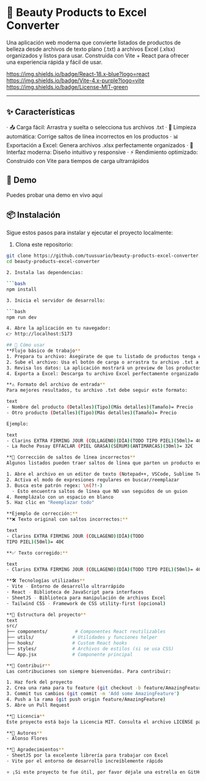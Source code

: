 # 🧴 Beauty Products to Excel Converter
Una aplicación web moderna que convierte listados de productos de belleza desde archivos de texto plano (.txt) a archivos Excel (.xlsx) organizados y listos para usar. Construida con Vite + React para ofrecer una experiencia rápida y fácil de usar.

https://img.shields.io/badge/React-18.x-blue?logo=react
https://img.shields.io/badge/Vite-4.x-purple?logo=vite
https://img.shields.io/badge/License-MIT-green

---

## ✨ Características
  · 📤 Carga fácil: Arrastra y suelta o selecciona tus archivos .txt
  · 🧹 Limpieza automática: Corrige saltos de línea incorrectos en los productos
  · 📊 Exportación a Excel: Genera archivos .xlsx perfectamente organizados
  · 🎨 Interfaz moderna: Diseño intuitivo y responsive
  · ⚡ Rendimiento optimizado: Construido con Vite para tiempos de carga ultrarrápidos

## 🚀 Demo
Puedes probar una demo en vivo aquí

## 📦 Instalación
Sigue estos pasos para instalar y ejecutar el proyecto localmente:

1. Clona este repositorio:

  ```bash
  git clone https://github.com/tuusuario/beauty-products-excel-converter.git
  cd beauty-products-excel-converter

2. Instala las dependencias:

  ```bash
  npm install

3. Inicia el servidor de desarrollo:

  ```bash
  npm run dev

4. Abre la aplicación en tu navegador:
👉 http://localhost:5173

## 📖 Cómo usar
**Flujo básico de trabajo**
  1. Prepara tu archivo: Asegúrate de que tu listado de productos tenga el formato correcto
  2. Sube el archivo: Usa el botón de carga o arrastra tu archivo .txt a la zona designada
  3. Revisa los datos: La aplicación mostrará un preview de los productos detectados
  4. Exporta a Excel: Descarga tu archivo Excel perfectamente organizado

**⚠️ Formato del archivo de entrada**
Para mejores resultados, tu archivo .txt debe seguir este formato:

  text
  - Nombre del producto (Detalles)(Tipo)(Más detalles)(Tamaño)= Precio
  - Otro producto (Detalles)(Tipo)(Más detalles)(Tamaño)= Precio

Ejemplo:

  text
  - Clarins EXTRA FIRMING JOUR (COLLAGENO)(DÍA)(TODO TIPO PIEL)(50ml)= 40€
  - La Roche Posay EFFACLAR (PIEL GRASA)(SÉRUM)(ANTIMARCAS)(30ml)= 32€

**🔧 Corrección de saltos de línea incorrectos**
Algunos listados pueden traer saltos de línea que parten un producto en varias líneas. Para corregirlos:

  1. Abre el archivo en un editor de texto (Notepad++, VSCode, Sublime Text)
  2. Activa el modo de expresiones regulares en buscar/reemplazar
  3. Busca este patrón regex: \n(?!-)
    · Esto encuentra saltos de línea que NO van seguidos de un guion
  4. Reemplázalo con un espacio en blanco
  5. Haz clic en "Reemplazar todo"

**Ejemplo de corrección:**
**❌ Texto original con saltos incorrectos:**

  text
  - Clarins EXTRA FIRMING JOUR (COLLAGENO)(DÍA)(TODO
  TIPO PIEL)(50ml)= 40€

**✅ Texto corregido:**

  text
  - Clarins EXTRA FIRMING JOUR (COLLAGENO)(DÍA)(TODO TIPO PIEL)(50ml)= 40€

**🛠️ Tecnologías utilizadas**
  · Vite - Entorno de desarrollo ultrarrápido
  · React - Biblioteca de JavaScript para interfaces
  · SheetJS - Biblioteca para manipulación de archivos Excel
  · Tailwind CSS - Framework de CSS utility-first (opcional)

**📁 Estructura del proyecto**
  text
  src/
  ├── components/          # Componentes React reutilizables
  ├── utils/              # Utilidades y funciones helper
  ├── hooks/              # Custom React hooks
  ├── styles/             # Archivos de estilos (si se usa CSS)
  └── App.jsx             # Componente principal

**🤝 Contribuir**
Las contribuciones son siempre bienvenidas. Para contribuir:

  1. Haz fork del proyecto
  2. Crea una rama para tu feature (git checkout -b feature/AmazingFeature)
  3. Commit tus cambios (git commit -m 'Add some AmazingFeature')
  4. Push a la rama (git push origin feature/AmazingFeature)
  5. Abre un Pull Request

**📜 Licencia**
Este proyecto está bajo la Licencia MIT. Consulta el archivo LICENSE para más detalles.

**👥 Autores**
  · Alonso Flores

**🙌 Agradecimientos**
  · SheetJS por la excelente librería para trabajar con Excel
  · Vite por el entorno de desarrollo increíblemente rápido

⭐ ¡Si este proyecto te fue útil, por favor déjale una estrella en GitHub!
